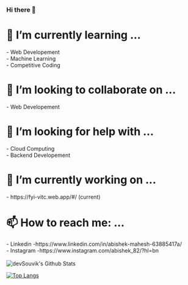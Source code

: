 ### Hi there 👋
<h1>🌱 I’m currently learning ...</h1>
-    Web Developement<br>
-    Machine Learning<br>
-    Competitive Coding<br>
<h1> 👯 I’m looking to collaborate on ...</h1>
-     Web Developement
<h1>🤔 I’m looking for help with ...</h1>
-     Cloud Computing<br>
-     Backend Developement<br>
<h1>🔭 I’m currently working on ...</h1>
-       https://fyi-vitc.web.app/#/ (current)
<h1> 📫 How to reach me: ...</h1>
-       Linkedin  -https://www.linkedin.com/in/abishek-mahesh-63885417a/<br>
-       Instagram -https://www.instagram.com/abishek_82/?hl=bn<br>

</br>
<img align="center" src="https://github-readme-stats.vercel.app/api?username=abishek2001&include_all_commits=true&count_private=true&show_icons=true&line_height=20&title_color=7A7ADB&icon_color=2234AE&text_color=D3D3D3&bg_color=0,000000,130F40" alt="devSouvik's Github Stats">

</br>

[![Top Langs](https://github-readme-stats.vercel.app/api/top-langs/?username=abishek2001&layout=compact&text_color=daf7dc&bg_color=151515)](https://github.com/abishek2001/github-readme-stats)
